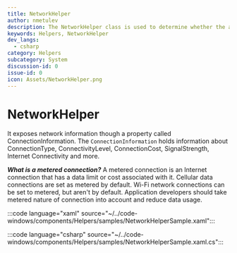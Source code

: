 ```yaml
---
title: NetworkHelper
author: nmetulev
description: The NetworkHelper class is used to determine whether the app has Internet, and if it is on a metered Internet connection.
keywords: Helpers, NetworkHelper
dev_langs:
  - csharp
category: Helpers
subcategory: System
discussion-id: 0
issue-id: 0
icon: Assets/NetworkHelper.png
---
```


# NetworkHelper

It exposes network information though a property called ConnectionInformation. The `ConnectionInformation` holds information about ConnectionType, ConnectivityLevel, ConnectionCost, SignalStrength, Internet Connectivity and more.

**_What is a metered connection?_**
A metered connection is an Internet connection that has a data limit or cost associated with it. Cellular data connections are set as metered by default. Wi-Fi network connections can be set to metered, but aren't by default. Application developers should take metered nature of connection into account and reduce data usage.

:::code language="xaml" source="~/../code-windows/components/Helpers/samples/NetworkHelperSample.xaml":::

:::code language="csharp" source="~/../code-windows/components/Helpers/samples/NetworkHelperSample.xaml.cs":::
